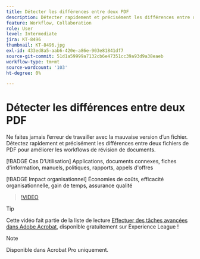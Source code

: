 ```yaml
---
title: Détecter les différences entre deux PDF
description: Détecter rapidement et précisément les différences entre deux fichiers de PDF pour améliorer les workflows de révision de documents
feature: Workflow, Collaboration
role: User
level: Intermediate
jira: KT-8496
thumbnail: KT-8496.jpg
exl-id: 433ed8a5-aab6-420e-a86e-903e81841df7
source-git-commit: 51d1a59999a7132cb6e47351cc39a93d9a38eaeb
workflow-type: tm+mt
source-wordcount: '103'
ht-degree: 0%

---
```


# Détecter les différences entre deux PDF

Ne faites jamais l’erreur de travailler avec la mauvaise version d’un fichier. Détectez rapidement et précisément les différences entre deux fichiers de PDF pour améliorer les workflows de révision de documents.

[!BADGE Cas D’Utilisation]
Applications, documents connexes, fiches d&#39;information, manuels, politiques, rapports, appels d&#39;offres

[!BADGE Impact organisationnel]
Économies de coûts, efficacité organisationnelle, gain de temps, assurance qualité

>[!VIDEO](https://video.tv.adobe.com/v/337211?quality=12&learn=on&hidetitle=true)

>[!TIP]
>
Cette vidéo fait partie de la liste de lecture [Effectuer des tâches avancées dans Adobe Acrobat](https://experienceleague.adobe.com/en/playlists/acrobat-peform-advanced-tasks), disponible gratuitement sur Experience League !

>[!NOTE]
>
Disponible dans Acrobat Pro uniquement.
